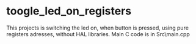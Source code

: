 # toogle_led_on_registers
This projects is switching the led on, when button is pressed, using pure registers adresses, without  HAL libraries.
Main C code is in Src\main.cpp
